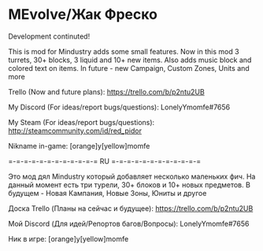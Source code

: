 # MEvolve/Жак Фреско

Development continuted!

This is mod for Mindustry adds some small features. Now in this mod 3 turrets, 30+ blocks, 3 liquid and 10+ new items. Also adds music block and colored text on items. In future - new Campaign, Custom Zones, Units and more

Trello (Now and future plans): https://trello.com/b/p2ntu2UB

My Discord (For ideas/report bugs/questions): LonelyYmomfe#7656

My Steam (For ideas/report bugs/questions): http://steamcommunity.com/id/red_pidor

Nikname in-game: [orange]y[yellow]momfe

=-=-=-=-=-=-=-=-=-=-=-= RU =-=-=-=-=-=-=-=-=-=-=-=

Это мод дял Mindustry который добавляет несколько маленьких фич. На данный момент есть три турели, 30+ блоков и 10+ новых предметов. В будущем - Новая Кампания, Новые Зоны, Юниты и другое

Доска Trello (Планы на сейчас и будущее): https://trello.com/b/p2ntu2UB

Мой Discord (Для идей/Репортов багов/Вопросы): LonelyYmomfe#7656

Ник в игре: [orange]y[yellow]momfe
